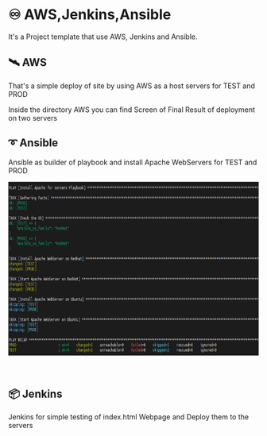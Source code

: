 # ♾ AWS,Jenkins,Ansible
It's a Project template that use AWS, Jenkins and Ansible.

## 🛰️ AWS
That's a simple deploy of site by using AWS as a host servers for TEST and PROD

Inside the directory AWS you can find Screen of Final Result of deployment on two servers

## ➰ Ansible
Ansible as builder of playbook and install Apache WebServers for TEST and PROD

<p><img src="https://github.com/MatveyGuralskiy/Ansible/blob/main/Projects_Templates/AWS+Jenkins+Ansible/Ansible/Screen/Ansible.png?raw=true" style="height:350px; width:700px" /></p> 
<br>

## 📦 Jenkins
Jenkins for simple testing of index.html Webpage and Deploy them to the servers

